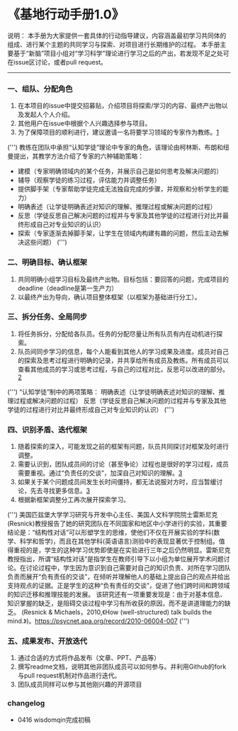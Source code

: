 # 《基地行动手册1.0》
说明：
本手册为大家提供一套具体的行动指导建议，内容涵盖最初学习共同体的组成、进行某个主题的共同学习与探索、对项目进行长期维护的过程。
本手册主要基于“新脑”项目小组对“学习科学”理论进行学习之后的产出，若发现不足之处可在issue区讨论，或者pull request。

***

### 一、组队、分配角色
1. 在本项目的issue中提交招募贴，介绍项目将探索/学习的内容、最终产出物以及发起人个人介绍。
2. 其他用户在issue中根据个人兴趣选择参与项目。
3. 为了保障项目的顺利进行，建议邀请一名将要学习领域的专家作为教练。[1](#1)

<span id = "1">(''')</span>
教练在团队中承担“认知学徒”理论中专家的角色，该理论由柯林斯、布朗和纽曼提出，其教学方法介绍了专家的六种辅助策略：
- 建模（专家明确领域内的某个任务，并展示自己是如何思考及解决问题的）
- 辅导（观察学徒的练习过程，评估能力并调整任务）
- 提供脚手架（专家帮助学徒完成无法独自完成的步骤，并观察和分析学生的能力）
- 明确表述（让学徒明确表述对知识的理解、推理过程或解决问题的过程）
- 反思（学徒反思自己解决问题的过程并与专家及其他学徒的过程进行对比并最终形成自己对专业知识的认识）
- 探索（专家逐渐去掉脚手架，让学生在领域内构建有趣的问题，然后主动去解决这些问题）
(''')

### 二、明确目标、确认框架
1. 共同明确小组学习目标及最终产出物。目标包括：要回答的问题，完成项目的deadline（deadline是第一生产力）
2. 以最终产出为导向，确认项目整体框架（以框架为基础进行分工）。

### 三、拆分任务、全局同步
1. 将任务拆分，分配给各队员。任务的分配尽量让所有队员有内在动机进行探索。
2. 队员间同步学习的信息，每个人能看到其他人的学习成果及进度。成员对自己的探索及思考过程进行明确的记录，并共享给所有成员及教练。所有成员可以查看其他成员的学习或思考过程，与自己的过程对比，反思可以改进的部分。[2](#2)

<span id = "2">(''')</span>
“认知学徒”制中的两项策略：
明确表述（让学徒明确表述对知识的理解、推理过程或解决问题的过程）
反思（学徒反思自己解决问题的过程并与专家及其他学徒的过程进行对比并最终形成自己对专业知识的认识）
(''')

### 四、识别矛盾、迭代框架
1. 随着探索的深入，可能发现之前的框架有问题，队员共同探讨对框架及时进行调整。
2. 需要认识到，团队成员间的讨论（甚至争论）过程也是很好的学习过程，成员需要重视。通过“负责任的交谈”，加深自己对知识的理解。[3](#3)
3. 如果关于某个问题成员间发生长时间僵持，都无法说服对方时，应当暂缓讨论，先去寻找更多信息。[3](#3)
4. 根据新框架调整分工再次展开探索学习。

<span id = "3">(''')</span>
美国匹兹堡大学学习研究与开发中心主任、美国人文科学院院士雷斯尼克(Resnick)教授报告了她的研究团队在不同国家和地区中小学进行的实验，其重要结论是：“结构性对话”可以形塑学生的思维，使他们不仅在开展实验的学科(数学、科学和哲学)，而且在其他学科(英语语言)测验中的表现显著优于控制组。值得重视的是，学生的这种学习优势即使是在实验进行三年之后仍然明显。雷斯尼克教授指出，所谓“结构性对话”是指学生在教师引导下以小组为单位展开学术问题讨论。在讨论过程中，学生因为意识到自己需要对自己的知识负责、对所在学习团队负责而展开“负有责任的交谈”，在倾听并理解他人的基础上提出自己的观点并给出支持观点的证据。正是学生的这种“负有责任的交谈”，促进了他们跨时间和跨领域的知识迁移和推理技能的发展。
该研究还有一项重要发现是：由于对基本信息、知识掌握的缺乏，是阻碍交谈过程中学习有所收获的原因，而不是讲道理能力的缺乏。
(Resnick & Michaels，2010,《How (well-structured) talk builds the mind.》)。https://psycnet.apa.org/record/2010-06004-007
(''')

### 五、成果发布、开放迭代
1. 通过合适的方式将作品发布（文章、PPT、产品等）
2. 撰写readme文档，说明其他非团队成员可以如何参与。并利用Github的fork与pull request机制对作品进行迭代。
3. 团队成员同样可以参与其他刚兴趣的开源项目


### changelog
- 0416 wisdomqin完成初稿
